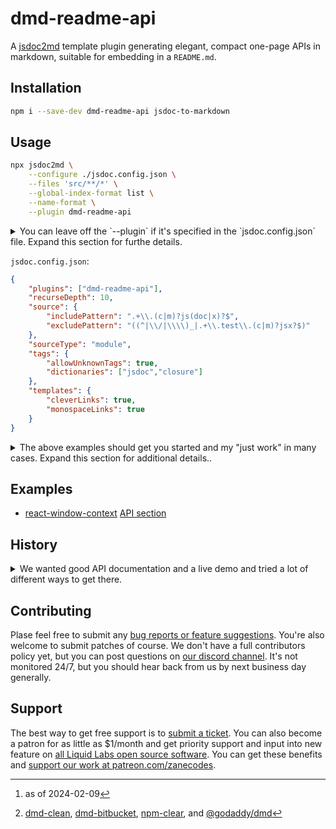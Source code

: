 # dmd-readme-api

A [jsdoc2md](https://github.com/jsdoc2md/jsdoc-to-markdown) template plugin generating elegant, compact one-page APIs in markdown, suitable for embedding in a `README.md`.

## Installation

```bash
npm i --save-dev dmd-readme-api jsdoc-to-markdown
```

## Usage

```bash
npx jsdoc2md \
    --configure ./jsdoc.config.json \
    --files 'src/**/*' \
    --global-index-format list \
    --name-format \
    --plugin dmd-readme-api
```

<details>
  <summary>You can leave off the `--plugin` if it's specified in the `jsdoc.config.json` file. Expand this section for furthe details.</summary>

- The `--global-index-format list` bit is important, it's what the template was designed to use and we don't fully support the 'table', 'grouped', or 'dl' formats yet. You're free to try them, but results are not guaranteed.
- You don't need to specify the plugin on both the CLI and in the config file (see below).
- You do need the `--files 'path/to/src/**'` bit, even though you also (and really must) specify the 'source' in the config file as well. jsdoc2md and jsdoc don't seem to be fully integrated at this point.
- Same with `--name-format`. It's part of the style and is recommended, but can only be set on the command line at this time.

</details>

`jsdoc.config.json`:
```json
{
    "plugins": ["dmd-readme-api"],
    "recurseDepth": 10,
    "source": {
        "includePattern": ".+\\.(c|m)?js(doc|x)?$",
        "excludePattern": "((^|\\/|\\\\)_|.+\\.test\\.(c|m)?jsx?$)"
    },
    "sourceType": "module",
    "tags": {
        "allowUnknownTags": true,
        "dictionaries": ["jsdoc","closure"]
    },
    "templates": {
        "cleverLinks": true,
        "monospaceLinks": true
    }
}
```

<details>
  <summary>The above examples should get you started and my "just work" in many cases. Expand this section for additional details..</summary>

- The 'template' settings aren't really effective yet, but we'll implement them in the template soon if there's a demand. (I belivee it may take a chance to jsdoc2md, but need to look into it more.) Also, again, you don't need to specify the plugin in both places.
- You probably don't need to worry about the 'sourceType' or tags' sections. You can almost always leave them as is.
- Refer [jsdoc2markdown](https://github.com/jsdoc2md/jsdoc-to-markdown) for details on the `jsdoc.config.json` file. It's basically where you configure where to read the files and, optionally, register the plugin.

</details>

## Examples

- [react-window-context](https://github.com/liquid-labs/react-window-context) [API section](https://github.com/liquid-labs/react-window-context#apai-reference)

## History

<details>
  <summary>We wanted good API documentation and a live demo and tried a lot of different ways to get there.</summary>

We wanted to accomplish two main goals:

1) Embed an API in our `README.md` and update it automatically.
2) Provide a live demo.

Our first thought, after some research, was to use [Docusaurus](https://docusaurus.io/), hosted on GitHub. We found [this script](https://gist.github.com/slorber/0bf8c8c8001505f0f99a062ac55bf442) and, even more promising, [this library](https://naver.github.io/jsdoc-to-mdx/docs/setting-up-docusaurus/), which seemed to be exactly what we wanted because Docusaurus supports rendering React components and the script and library promised to generate API documentation as a Docusaurus doc.

Unfortunately, neither worked out. The script has a lot of assumptions and the library just straight up wouldn't work. It loosk like it hasn't been updated since Docusaurus 2.0[^1]. Too bad, it's the right idea.

[^1]:as of 2024-02-09

We instead turned to tackling the goals in two steps. The first step was rendering the jsdocs in markdown and appending those to a simple template. We'l then use [CodePen](https://codepen.io) or something to host a live demo.

So, the way jsdocs works is gather's all the doc information into JSON data. The data representing the parsed jsdocs is passed through a templating system to generate the output. We tried many different templates, expecting to find one that worked off the shelf.

However after trying many dmd templates,[^2] we found they were all lacking something we needed (or really wanted). The biggest problem was that none of them handled indexing the methods really well. And we tried all different configurations and setups: using `@module` and making everything a `@memberof` the module, creating a `@namespace`, tricks to create docs by the file (like how Java Docs do it), but nothing came out satisfactorily. The persistent problem was that it was printing the whole description in the index summary, making them difficult to read and entirely redundant.

[^2]: [dmd-clean](https://www.npmjs.com/package/npm-clean), [dmd-bitbucket](https://www.npmjs.com/package/dmd-bitbucket), [npm-clear](https://www.npmjs.com/package/npm-clear), and [@godaddy/dmd](https://www.npmjs.com/package/@godaddy/dmd)

A little less significant, all the existing templates were using the full method signatures in the index summary too. If the other problem hadn't been dispositive, this also made for clunky reading, though we probably would have lived with it if that was the only problem.

In some of them, the intra-page links didn't work, so those were a no-go. And none of them had really good looking output, in our opinion. May mixed in HTML unecessarily.

But one nice thing about jsdoc2md is it's "relatively" easy to customize. You have to wrap your head around their templating system... and frankly the tag documentation is a bit lacking. It's really not clear when you should use `@module`, what's the difference between `@kind` and `@type`, or what a `@namespace` is for, etc.. So it took some experimentation and walking through the template to really understand how things were being used because many details in the output of the existing templates were unexpected in a bad way.

So, anyway, there's a template system called dmd which process [handlebarjs](https://handlebarsjs.com/) and jsdoc2md uses, [dmd](https://github.com/jsdoc2md/dmd) and you can make little template partials to override snippets of their template. So that's what we did, and that's what this library is.

We tried to cleanup a lot of things in template. You can see the full list of modifications in the [`DEV_NOTES.md`](./DEV_NOTES.md). In summmary, though, we believe our template:

- Removes unecessary verbosity.
- Increases the generated API document's clarity and readability.
- Generates consistent, proper markdown.

The result is a templaet that, when used jsdoc2md, creates nice, relatively compact Markdown you can attach right ot your `README.md`.

</details>

## Contributing

Plase feel free to submit any [bug reports or feature suggestions](https://github.com/liquid-labs/dmd-readme-api/issues). You're also welcome to submit patches of course. We don't have a full contributors policy yet, but you can post questions on [our discord channel](https://discord.gg/QWAav6fZ5C). It's not monitored 24/7, but you should hear back from us by next business day generally.

## Support

The best way to get free support is to [submit a ticket](https://github.com/liquid-labs/dmd-readme-api/issues). You can also become a patron for as little as $1/month and get priority support and input into new feature on [all Liquid Labs open source software](https://github.com/liquid-labs). You can get these benefits and [support our work at patreon.com/zanecodes](https://www.patreon.com/zanecodes).